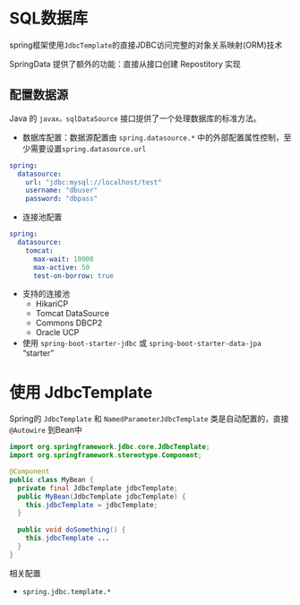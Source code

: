 # SQL数据库
spring框架使用`JdbcTemplate`的直接JDBC访问完整的对象关系映射(ORM)技术

SpringData 提供了额外的功能：直接从接口创建 Repostitory 实现

## 配置数据源
Java 的 `javax。sqlDataSource` 接口提供了一个处理数据库的标准方法。

- 数据库配置：数据源配置由 `spring.datasource.*` 中的外部配置属性控制，至少需要设置`spring.datasource.url`

```yml
spring:
  datasource:
    url: "jdbc:mysql://localhost/test"   
    username: "dbuser"   
    password: "dbpass"
```

- 连接池配置
```yml
spring:   
  datasource:
    tomcat:
      max-wait: 10000
      max-active: 50
      test-on-borrow: true
```

- 支持的连接池
  - HikariCP
  - Tomcat DataSource
  - Commons DBCP2
  - Oracle UCP
- 使用 `spring-boot-starter-jdbc` 或 `spring-boot-starter-data-jpa` “starter”


# 使用 JdbcTemplate
Spring的 `JdbcTemplate` 和 `NamedParameterJdbcTemplate` 类是自动配置的，直接 `@Autowire` 到Bean中
```java
import org.springframework.jdbc.core.JdbcTemplate; 
import org.springframework.stereotype.Component; 

@Component 
public class MyBean {
  private final JdbcTemplate jdbcTemplate;
  public MyBean(JdbcTemplate jdbcTemplate) {
    this.jdbcTemplate = jdbcTemplate;   
  }
  
  public void doSomething() {   
    this.jdbcTemplate ...   
  } 
}
```
相关配置
- `spring.jdbc.template.*`
